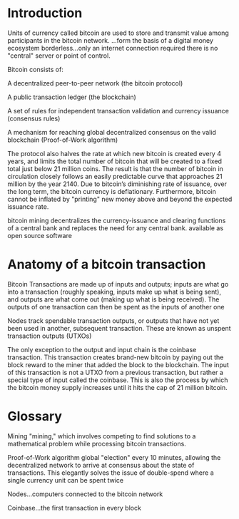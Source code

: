 # Introduction
Units of currency called bitcoin are used to store and transmit value among participants in the bitcoin network. ...form the basis of a digital money ecosystem
borderless...only an internet connection required
there is no "central" server or point of control.

Bitcoin consists of:

A decentralized peer-to-peer network (the bitcoin protocol)

A public transaction ledger (the blockchain)

A set of rules for independent transaction validation and currency issuance (consensus rules)

A mechanism for reaching global decentralized consensus on the valid blockchain (Proof-of-Work algorithm)

 The protocol also halves the rate at which new bitcoin is created every 4 years, and limits the total number of bitcoin that will be created to a fixed total just below 21 million coins. The result is that the number of bitcoin in circulation closely follows an easily predictable curve that approaches 21 million by the year 2140. Due to bitcoin’s diminishing rate of issuance, over the long term, the bitcoin currency is deflationary. Furthermore, bitcoin cannot be inflated by "printing" new money above and beyond the expected issuance rate.

bitcoin mining decentralizes the currency-issuance and clearing functions of a central bank and replaces the need for any central bank.
available as open source software

# Anatomy of a bitcoin transaction
Bitcoin Transactions are made up of inputs and outputs; inputs are what go into a transaction (roughly speaking, inputs make up what is being sent), and outputs are what come out (making up what is being received). The outputs of one transaction can then be spent as the inputs of another one

Nodes track spendable transaction outputs, or outputs that have not yet been used in another, subsequent transaction. These are known as unspent transaction outputs (UTXOs)

The only exception to the output and input chain is the coinbase transaction. This transaction creates brand-new bitcoin by paying out the block reward to the miner that added the block to the blockchain. The input of this transaction is not a UTXO from a previous transaction, but rather a special type of input called the coinbase. This is also the process by which the bitcoin money supply increases until it hits the cap of 21 million bitcoin.


# Glossary

Mining  "mining," which involves competing to find solutions to a mathematical problem while processing bitcoin transactions.

Proof-of-Work algorithm
global "election" every 10 minutes, allowing the decentralized network to arrive at consensus about the state of transactions. This elegantly solves the issue of double-spend where a single currency unit can be spent twice

Nodes...computers connected to the bitcoin network

Coinbase...the first transaction in every block
